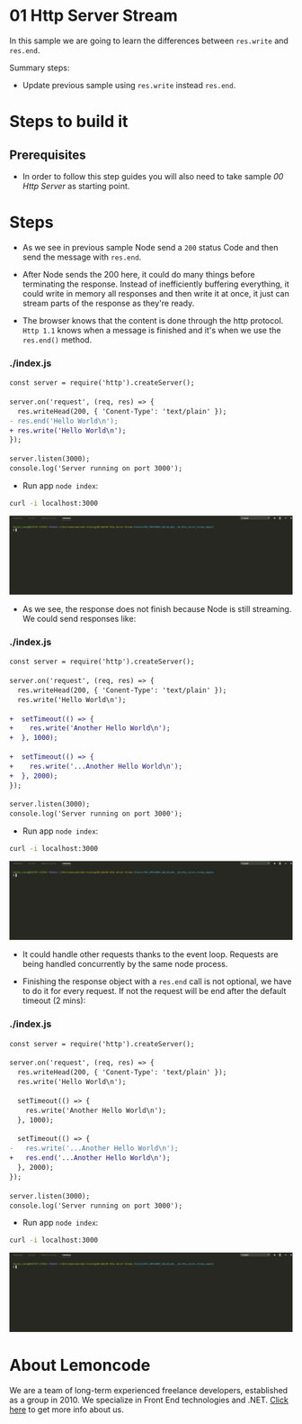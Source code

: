 # 01 Http Server Stream

In this sample we are going to learn the differences between `res.write` and `res.end`.

Summary steps:

- Update previous sample using `res.write` instead `res.end`.

# Steps to build it

## Prerequisites

- In order to follow this step guides you will also need to take sample _00 Http Server_ as starting point.

# Steps

- As we see in previous sample Node send a `200` status Code and then send the message with `res.end`.

- After Node sends the 200 here, it could do many things before terminating the response. Instead of inefficiently buffering everything, it could  write in memory all responses and then write it at once, it just can stream parts of the response as they're ready.

- The browser knows that the content is done through the http protocol. `Http 1.1` knows when a message is finished and it's when we use the `res.end()` method.

### ./index.js

```diff
const server = require('http').createServer();

server.on('request', (req, res) => {
  res.writeHead(200, { 'Conent-Type': 'text/plain' });
- res.end('Hello World\n');
+ res.write('Hello World\n');
});

server.listen(3000);
console.log('Server running on port 3000');

```

- Run app `node index`:

```bash
curl -i localhost:3000

```

![using res write](../../99%20Resources/04%20Web/01%20Http%20Server%20Stream/using%20res%20write.gif)

- As we see, the response does not finish because Node is still streaming. We could send responses like:

### ./index.js

```diff
const server = require('http').createServer();

server.on('request', (req, res) => {
  res.writeHead(200, { 'Conent-Type': 'text/plain' });
  res.write('Hello World\n');

+  setTimeout(() => {
+    res.write('Another Hello World\n');
+  }, 1000);

+  setTimeout(() => {
+    res.write('...Another Hello World\n');
+  }, 2000);
});

server.listen(3000);
console.log('Server running on port 3000');

```

- Run app `node index`:

```bash
curl -i localhost:3000

```

![sending three responses](../../99%20Resources/04%20Web/01%20Http%20Server%20Stream/sending%20three%20responses.gif)

- It could handle other requests thanks to the event loop. Requests are being handled concurrently by the same node process.

- Finishing the response object with a `res.end` call is not optional, we have to do it for every request. If not the request will be end after the default timeout (2 mins):

### ./index.js

```diff
const server = require('http').createServer();

server.on('request', (req, res) => {
  res.writeHead(200, { 'Conent-Type': 'text/plain' });
  res.write('Hello World\n');

  setTimeout(() => {
    res.write('Another Hello World\n');
  }, 1000);

  setTimeout(() => {
-   res.write('...Another Hello World\n');
+   res.end('...Another Hello World\n');
  }, 2000);
});

server.listen(3000);
console.log('Server running on port 3000');

```

- Run app `node index`:

```bash
curl -i localhost:3000

```

![finishing responses](../../99%20Resources/04%20Web/01%20Http%20Server%20Stream/finishing%20response.gif)

# About Lemoncode

We are a team of long-term experienced freelance developers, established as a group in 2010.
We specialize in Front End technologies and .NET. [Click here](http://lemoncode.net/services/en/#en-home) to get more info about us.
